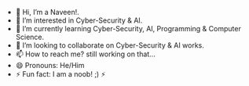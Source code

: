 - 👋 Hi, I’m a Naveen!. 
- 👀 I’m interested in Cyber-Security & AI.
- 🌱 I’m currently learning Cyber-Security, AI, Programming & Computer Science.
- 🤝 I’m looking to collaborate on Cyber-Security & AI works.
- 📫 How to reach me? still working on that...
- 😄 Pronouns: He/Him
- ⚡ Fun fact: I am a noob! ;) ⚡

<!---
noobnavee/noobnavee is a ✨ special ✨ repository because its `README.md` (this file) appears on your GitHub profile.
You can click the Preview link to take a look at your changes.
--->
